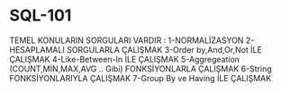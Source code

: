 # SQL-101
TEMEL KONULARIN SORGULARI VARDIR :
1-NORMALİZASYON 
2-HESAPLAMALI SORGULARLA ÇALIŞMAK 
3-Order by,And,Or,Not İLE ÇALIŞMAK
4-Like-Between-In İLE ÇALIŞMAK
5-Aggregeation (COUNT,MİN,MAX,AVG .. Gibi) FONKSİYONLARLA ÇALIŞMAK 
6-String FONKSİYONLARIYLA ÇALIŞMAK
7-Group By ve Having İLE ÇALIŞMAK 


